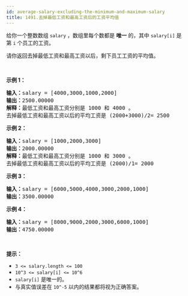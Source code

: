 ```yaml
---
id: average-salary-excluding-the-minimum-and-maximum-salary
title: 1491.去掉最低工资和最高工资后的工资平均值
---
```

给你一个整数数组 <code>salary</code> ，数组里每个数都是 **唯一** 的，其中 <code>salary[i]</code> 是第 <code>i</code> 个员工的工资。

请你返回去掉最低工资和最高工资以后，剩下员工工资的平均值。

 

**示例 1：**


<pre><strong>输入：</strong>salary = [4000,3000,1000,2000]<br/><strong>输出：</strong>2500.00000<br/><strong>解释：</strong>最低工资和最高工资分别是 1000 和 4000 。<br/>去掉最低工资和最高工资以后的平均工资是 (2000+3000)/2= 2500<br/></pre>

**示例 2：**


<pre><strong>输入：</strong>salary = [1000,2000,3000]<br/><strong>输出：</strong>2000.00000<br/><strong>解释：</strong>最低工资和最高工资分别是 1000 和 3000 。<br/>去掉最低工资和最高工资以后的平均工资是 (2000)/1= 2000<br/></pre>

**示例 3：**


<pre><strong>输入：</strong>salary = [6000,5000,4000,3000,2000,1000]<br/><strong>输出：</strong>3500.00000<br/></pre>

**示例 4：**


<pre><strong>输入：</strong>salary = [8000,9000,2000,3000,6000,1000]<br/><strong>输出：</strong>4750.00000<br/></pre>

 

**提示：**


- <code>3 &lt;= salary.length &lt;= 100</code>
- <code>10^3 &lt;= salary[i] &lt;= 10^6</code>
- <code>salary[i]</code> 是唯一的。
- 与真实值误差在 <code>10^-5</code> 以内的结果都将视为正确答案。
